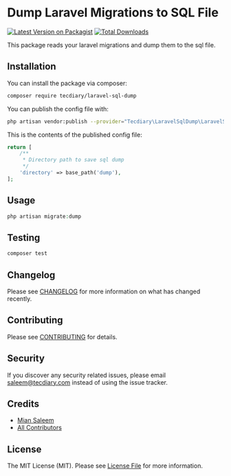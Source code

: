 # Dump Laravel Migrations to SQL File

[![Latest Version on Packagist](https://img.shields.io/packagist/v/tecdiary/laravel-sql-dump.svg?style=flat-square)](https://packagist.org/packages/tecdiary/laravel-sql-dump)
[![Total Downloads](https://img.shields.io/packagist/dt/tecdiary/laravel-sql-dump.svg?style=flat-square)](https://packagist.org/packages/tecdiary/laravel-sql-dump)

This package reads your laravel migrations and dump them to the sql file.

## Installation

You can install the package via composer:

```bash
composer require tecdiary/laravel-sql-dump
```

You can publish the config file with:

```bash
php artisan vendor:publish --provider="Tecdiary\LaravelSqlDump\LaravelSqlDumpServiceProvider" --tag="config"
```

This is the contents of the published config file:

```php
return [
    /**
     * Directory path to save sql dump
     */
    'directory' => base_path('dump'),
];
```

## Usage

```php
php artisan migrate:dump
```

## Testing

```bash
composer test
```

## Changelog

Please see [CHANGELOG](CHANGELOG.md) for more information on what has changed recently.

## Contributing

Please see [CONTRIBUTING](CONTRIBUTING.md) for details.

## Security

If you discover any security related issues, please email saleem@tecdiary.com instead of using the issue tracker.

## Credits

-   [Mian Saleem](https://github.com/MianSaleem)
-   [All Contributors](../../contributors)

## License

The MIT License (MIT). Please see [License File](LICENSE.md) for more information.
